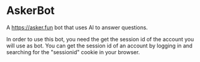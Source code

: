# AskerBot
A https://asker.fun bot that uses AI to answer questions.

In order to use this bot, you need the get the session id of the account you will use as bot. You can get the session id of an account by logging in and searching for the "sessionid" cookie in your browser.
